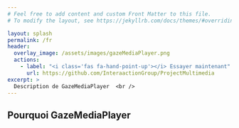 ```yaml
---
# Feel free to add content and custom Front Matter to this file.
# To modify the layout, see https://jekyllrb.com/docs/themes/#overriding-theme-defaults

layout: splash
permalink: /fr
header:
  overlay_image: /assets/images/gazeMediaPlayer.png
  actions:
    - label: "<i class='fas fa-hand-point-up'></i> Essayer maintenant"
      url: https://github.com/InteraactionGroup/ProjectMultimedia
excerpt: >
  Description de GazeMediaPlayer  <br />
---
```


## Pourquoi GazeMediaPlayer

